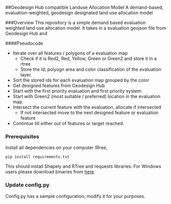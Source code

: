 ##Geodesign Hub compatible Landuse Allocation Model
A demand-based, evaluation-weighted, geodesign designated land use allocation model

###Overview
This repository is a simple demand based evaluation weighted land use allocation model. It takes in a evaluation geojson file from Geodesign Hub and 


####Pseudocode
- Iterate over all features / polygons of a evaluation map
  - Check if it is Red2, Red, Yellow, Green or Green2 and store it in a rtree
  - Store the id, polyogn area and color classification of the evaluation layer.
- Sort the stored ids for each evaluation map grouped by the color
- Get designed features from Geodesign Hub
- Start with the first priority evaluation and first priority system.
- Start with Green2 (most suitable / preferred) location in the evaluation map. 
- Intersect the current feature with the evaluation, allocate if intersected
  - If not intersected move to the next designed feature or evaluation feature
- Contintue till either out of features or target reached. 


### Prerequisites
Install all dependencies on your computer (Rree, 
```
pip install requirements.txt
```
This should install Shapely and RTree and requests libraries. For Windows users please download binaries from [here](http://www.lfd.uci.edu/~gohlke/pythonlibs/).

### Update config.py
Config.py has a sample configuration, modify it for your purposes. 
